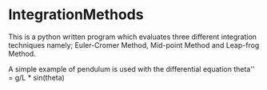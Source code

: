 # IntegrationMethods
This is a python written program which evaluates three different integration techniques namely; Euler-Cromer Method, Mid-point Method and Leap-frog Method.

A simple example of pendulum is used with the differential equation theta'' =  g/L * sin(theta)
